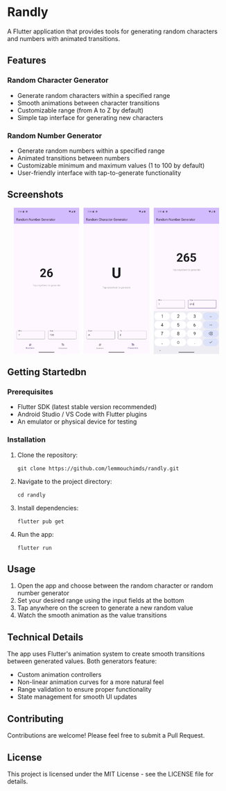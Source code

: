 # Randly

A Flutter application that provides tools for generating random characters and numbers with animated transitions.

## Features

### Random Character Generator
- Generate random characters within a specified range
- Smooth animations between character transitions
- Customizable range (from A to Z by default)
- Simple tap interface for generating new characters

### Random Number Generator
- Generate random numbers within a specified range
- Animated transitions between numbers
- Customizable minimum and maximum values (1 to 100 by default)
- User-friendly interface with tap-to-generate functionality

## Screenshots
<div align="center" style="display: flex; flex-direction: row; justify-content: center; gap: 10px;">
   <img src="screenshots/Screenshot_1742648649.png" alt="Randly App Screenshot" width="30%"/>
   <img src="screenshots/Screenshot_1742648658.png" alt="Randly App Screenshot" width="30%"/>
   <img src="screenshots/Screenshot_1742648714.png" alt="Randly App Screenshot" width="30%"/>
</div>

## Getting Startedbn

### Prerequisites
- Flutter SDK (latest stable version recommended)
- Android Studio / VS Code with Flutter plugins
- An emulator or physical device for testing

### Installation

1. Clone the repository:
   ```
   git clone https://github.com/lemmouchimds/randly.git
   ```

2. Navigate to the project directory:
   ```
   cd randly
   ```

3. Install dependencies:
   ```
   flutter pub get
   ```

4. Run the app:
   ```
   flutter run
   ```

## Usage

1. Open the app and choose between the random character or random number generator
2. Set your desired range using the input fields at the bottom
3. Tap anywhere on the screen to generate a new random value
4. Watch the smooth animation as the value transitions

## Technical Details

The app uses Flutter's animation system to create smooth transitions between generated values. Both generators feature:
- Custom animation controllers
- Non-linear animation curves for a more natural feel
- Range validation to ensure proper functionality
- State management for smooth UI updates

## Contributing

Contributions are welcome! Please feel free to submit a Pull Request.

## License

This project is licensed under the MIT License - see the LICENSE file for details.
